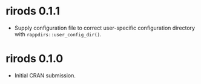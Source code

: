 # rirods 0.1.1

* Supply configuration file to correct user-specific configuration directory 
with `rappdirs::user_config_dir()`.

# rirods 0.1.0

* Initial CRAN submission.
